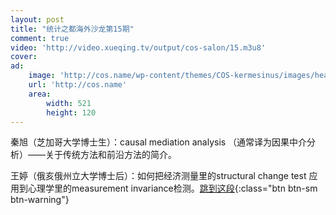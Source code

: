 ```yaml
---
layout: post
title: "统计之都海外沙龙第15期"
comment: true
video: 'http://video.xueqing.tv/output/cos-salon/15.m3u8'
cover:  
ad:
    image: 'http://cos.name/wp-content/themes/COS-kermesinus/images/headers/cos-logo.png'
    url: 'http://cos.name'
    area: 
        width: 521
        height: 120
---
```



秦旭（芝加哥大学博士生）：causal&nbsp;mediation&nbsp;analysis&nbsp;（通常译为因果中介分析）——关于传统方法和前沿方法的简介。

王婷（俄亥俄州立大学博士后）：如何把经济测量里的structural&nbsp;change&nbsp;test&nbsp;应用到心理学里的measurement&nbsp;invariance检测。[跳到这段](javascript:seekTo(2486);){:class="btn btn-sm btn-warning"}
